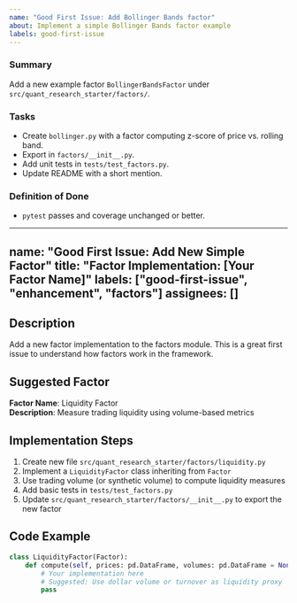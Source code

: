 ```yaml
---
name: "Good First Issue: Add Bollinger Bands factor"
about: Implement a simple Bollinger Bands factor example
labels: good-first-issue
---
```


### Summary
Add a new example factor `BollingerBandsFactor` under `src/quant_research_starter/factors/`.

### Tasks
- Create `bollinger.py` with a factor computing z-score of price vs. rolling band.
- Export in `factors/__init__.py`.
- Add unit tests in `tests/test_factors.py`.
- Update README with a short mention.

### Definition of Done
- `pytest` passes and coverage unchanged or better.

---
name: "Good First Issue: Add New Simple Factor"
title: "Factor Implementation: [Your Factor Name]"
labels: ["good-first-issue", "enhancement", "factors"]
assignees: []
---

## Description
Add a new factor implementation to the factors module. This is a great first issue to understand how factors work in the framework.

## Suggested Factor
**Factor Name**: Liquidity Factor  
**Description**: Measure trading liquidity using volume-based metrics

## Implementation Steps
1. Create new file `src/quant_research_starter/factors/liquidity.py`
2. Implement a `LiquidityFactor` class inheriting from `Factor`
3. Use trading volume (or synthetic volume) to compute liquidity measures
4. Add basic tests in `tests/test_factors.py`
5. Update `src/quant_research_starter/factors/__init__.py` to export the new factor

## Code Example
```python
class LiquidityFactor(Factor):
    def compute(self, prices: pd.DataFrame, volumes: pd.DataFrame = None) -> pd.DataFrame:
        # Your implementation here
        # Suggested: Use dollar volume or turnover as liquidity proxy
        pass